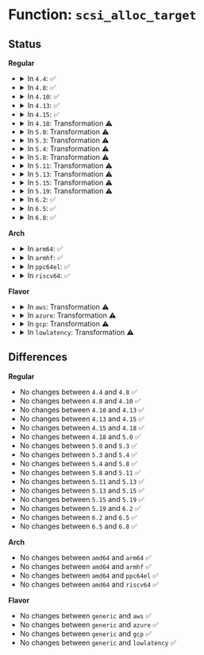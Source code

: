 # Function: <code>scsi_alloc_target</code>

## Status
<b>Regular</b>
<ul>
<li>
<details>
<summary>In <code>4.4</code>: ✅</summary>

```c
struct scsi_target *scsi_alloc_target(struct device *parent, int channel, uint id);
```

**Collision:** Unique Static

**Inline:** No

**Transformation:** False

**Instances:**

```
In drivers/scsi/scsi_scan.c (ffffffff815b3140)
Location: drivers/scsi/scsi_scan.c:411
Inline: False
Direct callers:
  - drivers/scsi/scsi_scan.c:__scsi_add_device
  - drivers/scsi/scsi_scan.c:__scsi_scan_target
  - drivers/scsi/scsi_scan.c:scsi_get_host_dev
```
**Symbols:**

```
ffffffff815b3140-ffffffff815b342f: scsi_alloc_target (STB_LOCAL)
```
</details>
</li>
<li>
<details>
<summary>In <code>4.8</code>: ✅</summary>

```c
struct scsi_target *scsi_alloc_target(struct device *parent, int channel, uint id);
```

**Collision:** Unique Static

**Inline:** No

**Transformation:** False

**Instances:**

```
In drivers/scsi/scsi_scan.c (ffffffff8160b5a0)
Location: drivers/scsi/scsi_scan.c:417
Inline: False
Direct callers:
  - drivers/scsi/scsi_scan.c:scsi_get_host_dev
  - drivers/scsi/scsi_scan.c:__scsi_scan_target
  - drivers/scsi/scsi_scan.c:__scsi_add_device
```
**Symbols:**

```
ffffffff8160b5a0-ffffffff8160b887: scsi_alloc_target (STB_LOCAL)
```
</details>
</li>
<li>
<details>
<summary>In <code>4.10</code>: ✅</summary>

```c
struct scsi_target *scsi_alloc_target(struct device *parent, int channel, uint id);
```

**Collision:** Unique Static

**Inline:** No

**Transformation:** False

**Instances:**

```
In drivers/scsi/scsi_scan.c (ffffffff8163ae40)
Location: drivers/scsi/scsi_scan.c:415
Inline: False
Direct callers:
  - drivers/scsi/scsi_scan.c:scsi_get_host_dev
  - drivers/scsi/scsi_scan.c:__scsi_scan_target
  - drivers/scsi/scsi_scan.c:__scsi_add_device
```
**Symbols:**

```
ffffffff8163ae40-ffffffff8163b127: scsi_alloc_target (STB_LOCAL)
```
</details>
</li>
<li>
<details>
<summary>In <code>4.13</code>: ✅</summary>

```c
struct scsi_target *scsi_alloc_target(struct device *parent, int channel, uint id);
```

**Collision:** Unique Static

**Inline:** No

**Transformation:** False

**Instances:**

```
In drivers/scsi/scsi_scan.c (ffffffff8164f520)
Location: drivers/scsi/scsi_scan.c:417
Inline: False
Direct callers:
  - drivers/scsi/scsi_scan.c:scsi_get_host_dev
  - drivers/scsi/scsi_scan.c:__scsi_scan_target
  - drivers/scsi/scsi_scan.c:__scsi_add_device
```
**Symbols:**

```
ffffffff8164f520-ffffffff8164f7f8: scsi_alloc_target (STB_LOCAL)
```
</details>
</li>
<li>
<details>
<summary>In <code>4.15</code>: ✅</summary>

```c
struct scsi_target *scsi_alloc_target(struct device *parent, int channel, uint id);
```

**Collision:** Unique Static

**Inline:** No

**Transformation:** False

**Instances:**

```
In drivers/scsi/scsi_scan.c (ffffffff816b87c0)
Location: drivers/scsi/scsi_scan.c:418
Inline: False
Direct callers:
  - drivers/scsi/scsi_scan.c:scsi_get_host_dev
  - drivers/scsi/scsi_scan.c:__scsi_scan_target
  - drivers/scsi/scsi_scan.c:__scsi_add_device
```
**Symbols:**

```
ffffffff816b87c0-ffffffff816b8af4: scsi_alloc_target (STB_LOCAL)
```
</details>
</li>
<li>
<details>
<summary>In <code>4.18</code>: Transformation ⚠️</summary>

```c
struct scsi_target *scsi_alloc_target(struct device *parent, int channel, uint id);
```

**Collision:** Unique Static

**Inline:** No

**Transformation:** True

**Instances:**

```
In drivers/scsi/scsi_scan.c (0)
Location: drivers/scsi/scsi_scan.c:418
Inline: False
Direct callers:
  - drivers/scsi/scsi_scan.c:scsi_get_host_dev
  - drivers/scsi/scsi_scan.c:__scsi_scan_target
  - drivers/scsi/scsi_scan.c:__scsi_add_device
```
**Symbols:**

```
ffffffff816f3910-ffffffff816f3c1a: scsi_alloc_target (STB_LOCAL)
ffffffff816f5f32-ffffffff816f5f4d: scsi_alloc_target.cold.18 (STB_LOCAL)
```
</details>
</li>
<li>
<details>
<summary>In <code>5.0</code>: Transformation ⚠️</summary>

```c
struct scsi_target *scsi_alloc_target(struct device *parent, int channel, uint id);
```

**Collision:** Unique Static

**Inline:** No

**Transformation:** True

**Instances:**

```
In drivers/scsi/scsi_scan.c (0)
Location: drivers/scsi/scsi_scan.c:410
Inline: False
Direct callers:
  - drivers/scsi/scsi_scan.c:scsi_get_host_dev
  - drivers/scsi/scsi_scan.c:__scsi_scan_target
  - drivers/scsi/scsi_scan.c:__scsi_add_device
```
**Symbols:**

```
ffffffff817174b0-ffffffff817177a8: scsi_alloc_target (STB_LOCAL)
ffffffff81718842-ffffffff8171885d: scsi_alloc_target.cold.18 (STB_LOCAL)
```
</details>
</li>
<li>
<details>
<summary>In <code>5.3</code>: Transformation ⚠️</summary>

```c
struct scsi_target *scsi_alloc_target(struct device *parent, int channel, uint id);
```

**Collision:** Unique Static

**Inline:** No

**Transformation:** True

**Instances:**

```
In drivers/scsi/scsi_scan.c (0)
Location: drivers/scsi/scsi_scan.c:410
Inline: False
Direct callers:
  - drivers/scsi/scsi_scan.c:scsi_get_host_dev
  - drivers/scsi/scsi_scan.c:__scsi_scan_target
  - drivers/scsi/scsi_scan.c:__scsi_add_device
```
**Symbols:**

```
ffffffff817521a0-ffffffff8175242d: scsi_alloc_target (STB_LOCAL)
ffffffff81753f01-ffffffff81753f45: scsi_alloc_target.cold (STB_LOCAL)
```
</details>
</li>
<li>
<details>
<summary>In <code>5.4</code>: Transformation ⚠️</summary>

```c
struct scsi_target *scsi_alloc_target(struct device *parent, int channel, uint id);
```

**Collision:** Unique Static

**Inline:** No

**Transformation:** True

**Instances:**

```
In drivers/scsi/scsi_scan.c (0)
Location: drivers/scsi/scsi_scan.c:410
Inline: False
Direct callers:
  - drivers/scsi/scsi_scan.c:scsi_get_host_dev
  - drivers/scsi/scsi_scan.c:__scsi_scan_target
  - drivers/scsi/scsi_scan.c:__scsi_add_device
```
**Symbols:**

```
ffffffff81776420-ffffffff817766ad: scsi_alloc_target (STB_LOCAL)
ffffffff81778181-ffffffff817781c5: scsi_alloc_target.cold (STB_LOCAL)
```
</details>
</li>
<li>
<details>
<summary>In <code>5.8</code>: Transformation ⚠️</summary>

```c
struct scsi_target *scsi_alloc_target(struct device *parent, int channel, uint id);
```

**Collision:** Unique Static

**Inline:** No

**Transformation:** True

**Instances:**

```
In drivers/scsi/scsi_scan.c (0)
Location: drivers/scsi/scsi_scan.c:409
Inline: False
Direct callers:
  - drivers/scsi/scsi_scan.c:scsi_get_host_dev
  - drivers/scsi/scsi_scan.c:__scsi_scan_target
  - drivers/scsi/scsi_scan.c:__scsi_add_device
```
**Symbols:**

```
ffffffff81839720-ffffffff818399b5: scsi_alloc_target (STB_LOCAL)
ffffffff8183b102-ffffffff8183b149: scsi_alloc_target.cold (STB_LOCAL)
```
</details>
</li>
<li>
<details>
<summary>In <code>5.11</code>: Transformation ⚠️</summary>

```c
struct scsi_target *scsi_alloc_target(struct device *parent, int channel, uint id);
```

**Collision:** Unique Static

**Inline:** No

**Transformation:** True

**Instances:**

```
In drivers/scsi/scsi_scan.c (0)
Location: drivers/scsi/scsi_scan.c:409
Inline: False
Direct callers:
  - drivers/scsi/scsi_scan.c:scsi_get_host_dev
  - drivers/scsi/scsi_scan.c:__scsi_scan_target
  - drivers/scsi/scsi_scan.c:__scsi_add_device
```
**Symbols:**

```
ffffffff81849fa0-ffffffff8184a235: scsi_alloc_target (STB_LOCAL)
ffffffff81c16985-ffffffff81c169cc: scsi_alloc_target.cold (STB_LOCAL)
```
</details>
</li>
<li>
<details>
<summary>In <code>5.13</code>: Transformation ⚠️</summary>

```c
struct scsi_target *scsi_alloc_target(struct device *parent, int channel, uint id);
```

**Collision:** Unique Static

**Inline:** No

**Transformation:** True

**Instances:**

```
In drivers/scsi/scsi_scan.c (0)
Location: drivers/scsi/scsi_scan.c:427
Inline: False
Direct callers:
  - drivers/scsi/scsi_scan.c:scsi_get_host_dev
  - drivers/scsi/scsi_scan.c:__scsi_scan_target
  - drivers/scsi/scsi_scan.c:__scsi_add_device
```
**Symbols:**

```
ffffffff8182d720-ffffffff8182d9c6: scsi_alloc_target (STB_LOCAL)
ffffffff81c08660-ffffffff81c08692: scsi_alloc_target.cold (STB_LOCAL)
```
</details>
</li>
<li>
<details>
<summary>In <code>5.15</code>: Transformation ⚠️</summary>

```c
struct scsi_target *scsi_alloc_target(struct device *parent, int channel, uint id);
```

**Collision:** Unique Static

**Inline:** No

**Transformation:** True

**Instances:**

```
In drivers/scsi/scsi_scan.c (0)
Location: drivers/scsi/scsi_scan.c:433
Inline: False
Direct callers:
  - drivers/scsi/scsi_scan.c:scsi_get_host_dev
  - drivers/scsi/scsi_scan.c:__scsi_scan_target
  - drivers/scsi/scsi_scan.c:__scsi_add_device
```
**Symbols:**

```
ffffffff818b9170-ffffffff818b9416: scsi_alloc_target (STB_LOCAL)
ffffffff81d0c716-ffffffff81d0c748: scsi_alloc_target.cold (STB_LOCAL)
```
</details>
</li>
<li>
<details>
<summary>In <code>5.19</code>: Transformation ⚠️</summary>

```c
struct scsi_target *scsi_alloc_target(struct device *parent, int channel, uint id);
```

**Collision:** Unique Static

**Inline:** No

**Transformation:** True

**Instances:**

```
In drivers/scsi/scsi_scan.c (0)
Location: drivers/scsi/scsi_scan.c:491
Inline: False
Direct callers:
  - drivers/scsi/scsi_scan.c:__scsi_scan_target
  - drivers/scsi/scsi_scan.c:__scsi_add_device
```
**Symbols:**

```
ffffffff81a04de0-ffffffff81a050ef: scsi_alloc_target (STB_LOCAL)
ffffffff81ed5648-ffffffff81ed5677: scsi_alloc_target.cold (STB_LOCAL)
```
</details>
</li>
<li>
<details>
<summary>In <code>6.2</code>: ✅</summary>

```c
struct scsi_target *scsi_alloc_target(struct device *parent, int channel, uint id);
```

**Collision:** Unique Static

**Inline:** No

**Transformation:** False

**Instances:**

```
In drivers/scsi/scsi_scan.c (ffffffff81b83a90)
Location: drivers/scsi/scsi_scan.c:491
Inline: False
Direct callers:
  - drivers/scsi/scsi_scan.c:__scsi_scan_target
  - drivers/scsi/scsi_scan.c:__scsi_add_device
```
**Symbols:**

```
ffffffff81b83a90-ffffffff81b83dc4: scsi_alloc_target (STB_LOCAL)
```
</details>
</li>
<li>
<details>
<summary>In <code>6.5</code>: ✅</summary>

```c
struct scsi_target *scsi_alloc_target(struct device *parent, int channel, uint id);
```

**Collision:** Unique Static

**Inline:** No

**Transformation:** False

**Instances:**

```
In drivers/scsi/scsi_scan.c (ffffffff81bd77f0)
Location: drivers/scsi/scsi_scan.c:491
Inline: False
Direct callers:
  - drivers/scsi/scsi_scan.c:__scsi_scan_target
  - drivers/scsi/scsi_scan.c:__scsi_add_device
```
**Symbols:**

```
ffffffff81bd77f0-ffffffff81bd7b29: scsi_alloc_target (STB_LOCAL)
```
</details>
</li>
<li>
<details>
<summary>In <code>6.8</code>: ✅</summary>

```c
struct scsi_target *scsi_alloc_target(struct device *parent, int channel, uint id);
```

**Collision:** Unique Static

**Inline:** No

**Transformation:** False

**Instances:**

```
In drivers/scsi/scsi_scan.c (ffffffff81c2c490)
Location: drivers/scsi/scsi_scan.c:491
Inline: False
Direct callers:
  - drivers/scsi/scsi_scan.c:__scsi_scan_target
  - drivers/scsi/scsi_scan.c:__scsi_add_device
```
**Symbols:**

```
ffffffff81c2c490-ffffffff81c2c7c9: scsi_alloc_target (STB_LOCAL)
```
</details>
</li>
</ul>
<b>Arch</b>
<ul>
<li>
<details>
<summary>In <code>arm64</code>: ✅</summary>

```c
struct scsi_target *scsi_alloc_target(struct device *parent, int channel, uint id);
```

**Collision:** Unique Static

**Inline:** No

**Transformation:** False

**Instances:**

```
In drivers/scsi/scsi_scan.c (ffff80001097bad8)
Location: drivers/scsi/scsi_scan.c:410
Inline: False
Direct callers:
  - drivers/scsi/scsi_scan.c:scsi_get_host_dev
  - drivers/scsi/scsi_scan.c:__scsi_scan_target
  - drivers/scsi/scsi_scan.c:__scsi_add_device
```
**Symbols:**

```
ffff80001097bad8-ffff80001097bdcc: scsi_alloc_target (STB_LOCAL)
```
</details>
</li>
<li>
<details>
<summary>In <code>armhf</code>: ✅</summary>

```c
struct scsi_target *scsi_alloc_target(struct device *parent, int channel, uint id);
```

**Collision:** Unique Static

**Inline:** No

**Transformation:** False

**Instances:**

```
In drivers/scsi/scsi_scan.c (c0a4e900)
Location: drivers/scsi/scsi_scan.c:410
Inline: False
Direct callers:
  - drivers/scsi/scsi_scan.c:scsi_get_host_dev
  - drivers/scsi/scsi_scan.c:__scsi_scan_target
  - drivers/scsi/scsi_scan.c:__scsi_add_device
```
**Symbols:**

```
c0a4e900-c0a4eb88: scsi_alloc_target (STB_LOCAL)
```
</details>
</li>
<li>
<details>
<summary>In <code>ppc64el</code>: ✅</summary>

```c
struct scsi_target *scsi_alloc_target(struct device *parent, int channel, uint id);
```

**Collision:** Unique Static

**Inline:** No

**Transformation:** False

**Instances:**

```
In drivers/scsi/scsi_scan.c (c000000000a354b0)
Location: drivers/scsi/scsi_scan.c:410
Inline: False
Direct callers:
  - drivers/scsi/scsi_scan.c:scsi_get_host_dev
  - drivers/scsi/scsi_scan.c:__scsi_scan_target
  - drivers/scsi/scsi_scan.c:__scsi_add_device
```
**Symbols:**

```
c000000000a354b0-c000000000a35844: scsi_alloc_target (STB_LOCAL)
```
</details>
</li>
<li>
<details>
<summary>In <code>riscv64</code>: ✅</summary>

```c
struct scsi_target *scsi_alloc_target(struct device *parent, int channel, uint id);
```

**Collision:** Unique Static

**Inline:** No

**Transformation:** False

**Instances:**

```
In drivers/scsi/scsi_scan.c (ffffffe0005e2942)
Location: drivers/scsi/scsi_scan.c:410
Inline: False
Direct callers:
  - drivers/scsi/scsi_scan.c:scsi_get_host_dev
  - drivers/scsi/scsi_scan.c:__scsi_scan_target
  - drivers/scsi/scsi_scan.c:__scsi_add_device
```
**Symbols:**

```
ffffffe0005e2942-ffffffe0005e2baa: scsi_alloc_target (STB_LOCAL)
```
</details>
</li>
</ul>
<b>Flavor</b>
<ul>
<li>
<details>
<summary>In <code>aws</code>: Transformation ⚠️</summary>

```c
struct scsi_target *scsi_alloc_target(struct device *parent, int channel, uint id);
```

**Collision:** Unique Static

**Inline:** No

**Transformation:** True

**Instances:**

```
In drivers/scsi/scsi_scan.c (0)
Location: drivers/scsi/scsi_scan.c:410
Inline: False
Direct callers:
  - drivers/scsi/scsi_scan.c:scsi_get_host_dev
  - drivers/scsi/scsi_scan.c:__scsi_scan_target
  - drivers/scsi/scsi_scan.c:__scsi_add_device
```
**Symbols:**

```
ffffffff8172ab10-ffffffff8172ad9d: scsi_alloc_target (STB_LOCAL)
ffffffff8172c871-ffffffff8172c8b5: scsi_alloc_target.cold (STB_LOCAL)
```
</details>
</li>
<li>
<details>
<summary>In <code>azure</code>: Transformation ⚠️</summary>

```c
struct scsi_target *scsi_alloc_target(struct device *parent, int channel, uint id);
```

**Collision:** Unique Static

**Inline:** No

**Transformation:** True

**Instances:**

```
In drivers/scsi/scsi_scan.c (0)
Location: drivers/scsi/scsi_scan.c:410
Inline: False
Direct callers:
  - drivers/scsi/scsi_scan.c:scsi_get_host_dev
  - drivers/scsi/scsi_scan.c:__scsi_scan_target
  - drivers/scsi/scsi_scan.c:__scsi_add_device
```
**Symbols:**

```
ffffffff81703f30-ffffffff817041bd: scsi_alloc_target (STB_LOCAL)
ffffffff81705c91-ffffffff81705cd5: scsi_alloc_target.cold (STB_LOCAL)
```
</details>
</li>
<li>
<details>
<summary>In <code>gcp</code>: Transformation ⚠️</summary>

```c
struct scsi_target *scsi_alloc_target(struct device *parent, int channel, uint id);
```

**Collision:** Unique Static

**Inline:** No

**Transformation:** True

**Instances:**

```
In drivers/scsi/scsi_scan.c (0)
Location: drivers/scsi/scsi_scan.c:410
Inline: False
Direct callers:
  - drivers/scsi/scsi_scan.c:scsi_get_host_dev
  - drivers/scsi/scsi_scan.c:__scsi_scan_target
  - drivers/scsi/scsi_scan.c:__scsi_add_device
```
**Symbols:**

```
ffffffff817698e0-ffffffff81769b6d: scsi_alloc_target (STB_LOCAL)
ffffffff8176b641-ffffffff8176b685: scsi_alloc_target.cold (STB_LOCAL)
```
</details>
</li>
<li>
<details>
<summary>In <code>lowlatency</code>: Transformation ⚠️</summary>

```c
struct scsi_target *scsi_alloc_target(struct device *parent, int channel, uint id);
```

**Collision:** Unique Static

**Inline:** No

**Transformation:** True

**Instances:**

```
In drivers/scsi/scsi_scan.c (0)
Location: drivers/scsi/scsi_scan.c:410
Inline: False
Direct callers:
  - drivers/scsi/scsi_scan.c:scsi_get_host_dev
  - drivers/scsi/scsi_scan.c:__scsi_scan_target
  - drivers/scsi/scsi_scan.c:__scsi_add_device
```
**Symbols:**

```
ffffffff81785030-ffffffff817852bd: scsi_alloc_target (STB_LOCAL)
ffffffff81786d81-ffffffff81786dc5: scsi_alloc_target.cold (STB_LOCAL)
```
</details>
</li>
</ul>

## Differences
<b>Regular</b>
<ul>
<li>
No changes between <code>4.4</code> and <code>4.8</code> ✅
</li>
<li>
No changes between <code>4.8</code> and <code>4.10</code> ✅
</li>
<li>
No changes between <code>4.10</code> and <code>4.13</code> ✅
</li>
<li>
No changes between <code>4.13</code> and <code>4.15</code> ✅
</li>
<li>
No changes between <code>4.15</code> and <code>4.18</code> ✅
</li>
<li>
No changes between <code>4.18</code> and <code>5.0</code> ✅
</li>
<li>
No changes between <code>5.0</code> and <code>5.3</code> ✅
</li>
<li>
No changes between <code>5.3</code> and <code>5.4</code> ✅
</li>
<li>
No changes between <code>5.4</code> and <code>5.8</code> ✅
</li>
<li>
No changes between <code>5.8</code> and <code>5.11</code> ✅
</li>
<li>
No changes between <code>5.11</code> and <code>5.13</code> ✅
</li>
<li>
No changes between <code>5.13</code> and <code>5.15</code> ✅
</li>
<li>
No changes between <code>5.15</code> and <code>5.19</code> ✅
</li>
<li>
No changes between <code>5.19</code> and <code>6.2</code> ✅
</li>
<li>
No changes between <code>6.2</code> and <code>6.5</code> ✅
</li>
<li>
No changes between <code>6.5</code> and <code>6.8</code> ✅
</li>
</ul>
<b>Arch</b>
<ul>
<li>
No changes between <code>amd64</code> and <code>arm64</code> ✅
</li>
<li>
No changes between <code>amd64</code> and <code>armhf</code> ✅
</li>
<li>
No changes between <code>amd64</code> and <code>ppc64el</code> ✅
</li>
<li>
No changes between <code>amd64</code> and <code>riscv64</code> ✅
</li>
</ul>
<b>Flavor</b>
<ul>
<li>
No changes between <code>generic</code> and <code>aws</code> ✅
</li>
<li>
No changes between <code>generic</code> and <code>azure</code> ✅
</li>
<li>
No changes between <code>generic</code> and <code>gcp</code> ✅
</li>
<li>
No changes between <code>generic</code> and <code>lowlatency</code> ✅
</li>
</ul>
